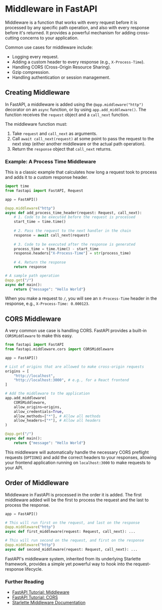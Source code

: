 # Middleware in FastAPI

Middleware is a function that works with every request before it is processed by any specific path operation, and also with every response before it's returned. It provides a powerful mechanism for adding cross-cutting concerns to your application.

Common use cases for middleware include:
*   Logging every request.
*   Adding a custom header to every response (e.g., `X-Process-Time`).
*   Handling CORS (Cross-Origin Resource Sharing).
*   Gzip compression.
*   Handling authentication or session management.

## Creating Middleware

In FastAPI, a middleware is added using the `@app.middleware("http")` decorator on an `async` function, or by using `app.add_middleware()`. The function receives the `request` object and a `call_next` function.

The middleware function must:
1.  Take `request` and `call_next` as arguments.
2.  Call `await call_next(request)` at some point to pass the request to the next step (either another middleware or the actual path operation).
3.  Return the `response` object that `call_next` returns.

### Example: A Process Time Middleware

This is a classic example that calculates how long a request took to process and adds it to a custom response header.

```python
import time
from fastapi import FastAPI, Request

app = FastAPI()

@app.middleware("http")
async def add_process_time_header(request: Request, call_next):
    # 1. Code to be executed before the request is processed
    start_time = time.time()
    
    # 2. Pass the request to the next handler in the chain
    response = await call_next(request)
    
    # 3. Code to be executed after the response is generated
    process_time = time.time() - start_time
    response.headers["X-Process-Time"] = str(process_time)
    
    # 4. Return the response
    return response

# A sample path operation
@app.get("/")
async def main():
    return {"message": "Hello World"}
```
When you make a request to `/`, you will see an `X-Process-Time` header in the response, e.g., `X-Process-Time: 0.000123`.

## CORS Middleware

A very common use case is handling CORS. FastAPI provides a built-in `CORSMiddleware` to make this easy.

```python
from fastapi import FastAPI
from fastapi.middleware.cors import CORSMiddleware

app = FastAPI()

# List of origins that are allowed to make cross-origin requests
origins = [
    "http://localhost",
    "http://localhost:3000", # e.g., for a React frontend
]

# Add the middleware to the application
app.add_middleware(
    CORSMiddleware,
    allow_origins=origins,
    allow_credentials=True,
    allow_methods=["*"], # Allow all methods
    allow_headers=["*"], # Allow all headers
)

@app.get("/")
async def main():
    return {"message": "Hello World"}
```
This middleware will automatically handle the necessary CORS preflight requests (`OPTIONS`) and add the correct headers to your responses, allowing your frontend application running on `localhost:3000` to make requests to your API.

## Order of Middleware

Middleware in FastAPI is processed in the order it is added. The first middleware added will be the first to process the request and the last to process the response.

```python
app = FastAPI()

# This will run first on the request, and last on the response
@app.middleware("http")
async def first_middleware(request: Request, call_next): ...

# This will run second on the request, and first on the response
@app.middleware("http")
async def second_middleware(request: Request, call_next): ...
```

FastAPI's middleware system, inherited from its underlying Starlette framework, provides a simple yet powerful way to hook into the request-response lifecycle.

<div class="further-reading">
<h3>Further Reading</h3>
<ul>
  <li><a href="https://fastapi.tiangolo.com/tutorial/middleware/" target="_blank" rel="noopener noreferrer">FastAPI Tutorial: Middleware</a></li>
  <li><a href="https://fastapi.tiangolo.com/tutorial/cors/" target="_blank" rel="noopener noreferrer">FastAPI Tutorial: CORS</a></li>
  <li><a href="https://www.starlette.io/middleware/" target="_blank" rel="noopener noreferrer">Starlette Middleware Documentation</a></li>
</ul>
</div>